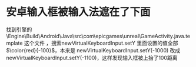 # 安卓输入框被输入法遮在了下面

找到引擎的  \Engine\Build\Android\Java\src\com\epicgames\unreal\GameActivity.java.template 这个文件 ，搜索newVirtualKeyboardInput.setY 里面设置的值全部 $\color{red}{-100}$，本来是 newVirtualKeyboardInput.setY(-1000) 改成 newVirtualKeyboardInput.setY(-1100)，这样发现输入框被上抬了100距离

